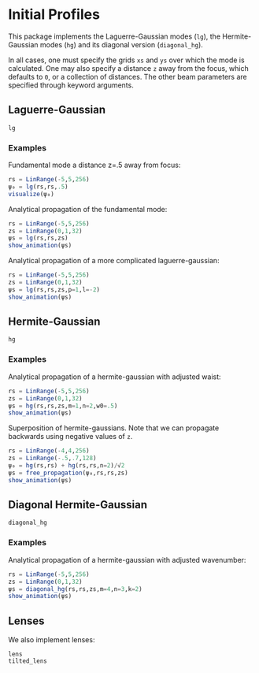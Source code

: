 # Initial Profiles

This package implements the Laguerre-Gaussian modes (`lg`), the Hermite-Gaussian modes (`hg`) and its diagonal version (`diagonal_hg`).

In all cases, one must specify the grids `xs` and `ys` over which the mode is calculated. One may also specify a distance `z` away from the focus, which defaults to `0`, or a collection of distances. The other beam parameters are specified through keyword arguments.

## Laguerre-Gaussian

```@docs
lg
```

### Examples

Fundamental mode a distance z=.5 away from focus:
```julia
rs = LinRange(-5,5,256)
ψ₀ = lg(rs,rs,.5)
visualize(ψ₀)
```

Analytical propagation of the fundamental mode:
```julia
rs = LinRange(-5,5,256) 
zs = LinRange(0,1,32)
ψs = lg(rs,rs,zs) 
show_animation(ψs)
```

Analytical propagation of a more complicated laguerre-gaussian:
```julia
rs = LinRange(-5,5,256) 
zs = LinRange(0,1,32)
ψs = lg(rs,rs,zs,p=1,l=-2)
show_animation(ψs)
```

## Hermite-Gaussian


```@docs
hg
```

### Examples

Analytical propagation of a hermite-gaussian with adjusted waist:
```julia
rs = LinRange(-5,5,256) 
zs = LinRange(0,1,32)
ψs = hg(rs,rs,zs,m=1,n=2,w0=.5)
show_animation(ψs)
```

Superposition of hermite-gaussians. Note that we can propagate backwards using negative values of `z`.
```julia
rs = LinRange(-4,4,256) 
zs = LinRange(-.5,.7,128)
ψ₀ = hg(rs,rs) + hg(rs,rs,n=2)/√2
ψs = free_propagation(ψ₀,rs,rs,zs)
show_animation(ψs)
```

## Diagonal Hermite-Gaussian

```@docs
diagonal_hg
```

### Examples

Analytical propagation of a hermite-gaussian with adjusted wavenumber:
```julia
rs = LinRange(-5,5,256) 
zs = LinRange(0,1,32)
ψs = diagonal_hg(rs,rs,zs,m=4,n=3,k=2)
show_animation(ψs)
```

## Lenses

We also implement lenses:

```@docs
lens
tilted_lens
```
